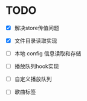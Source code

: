 # TODO

- [x] 解决store传值问题
- [x] 文件目录读取实现
- [ ] 本地 config 信息读取和存储
- [ ] 播放队列hook实现

- [ ] 自定义播放队列
- [ ] 歌曲标签

